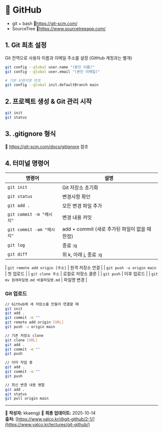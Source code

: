 # 🧭 GitHub 
- git + bash 🔗https://git-scm.com/
- SourceTree 🔗https://www.sourcetreeapp.com/
  
## 1. Git 최초 설정
Git 전역으로 사용자 이름과 이메일 주소를 설정 (GitHub 계정과는 별개)
```bash
git config --global user.name "(본인 이름)"
git config --global user.email "(본인 이메일)"

# 기본 브랜치명 변경
git config --global init.defaultBranch main
```

## 2. 프로젝트 생성 & Git 관리 시작
```bash
git init
git status
```

## 3. .gitignore 형식
🔗 https://git-scm.com/docs/gitignore 참조

## 4. 터미널 명령어
| 명령어 | 설명 |
|--------|------|
| `git init` | Git 저장소 초기화 |
| `git status` | 변경사항 확인 |
| `git add .` | 모든 변경 파일 추가 |
| `git commit -m "메시지"` | 변경 내용 커밋 |
| `git commit -am "메시지"` | add + commit (새로 추가된 파일이 없을 때 한정) |
| `git log` | 종료 :q |
| `git diff` | 위 k, 아래 j, 종료 :q |

| `git remote add origin [주소]` | 원격 저장소 연결 |
| `git push -u origin main` | 첫 업로드 |
| `git clone 주소` | 로컬로 저장소 클론 |
| `git push` | 이후 업로드 |
| `git mv 원래파일명.md 바꿀파일명.md` | 파일명 변경 |

### Git 업로드
```bash
// Github에 새 저장소를 만들어 연결할 때
git init
git add .
git commit -m ""
git remote add origin [URL]
git push -u origin main

// 기존 저장소 clone
git clone [URL]
git add .
git commit -m ""
git push

// 이미 작업 중
git add .
git commit -m ""
git push

// 최신 변경 내용 병합
git add .
git status
git pull origin main

```
---

📘 **작성자:** kkaengji
📅 **최종 업데이트:** 2025-10-14  
**출처:** [https://www.yalco.kr/@git-github/2-1/](https://www.yalco.kr/lectures/git-github/)
